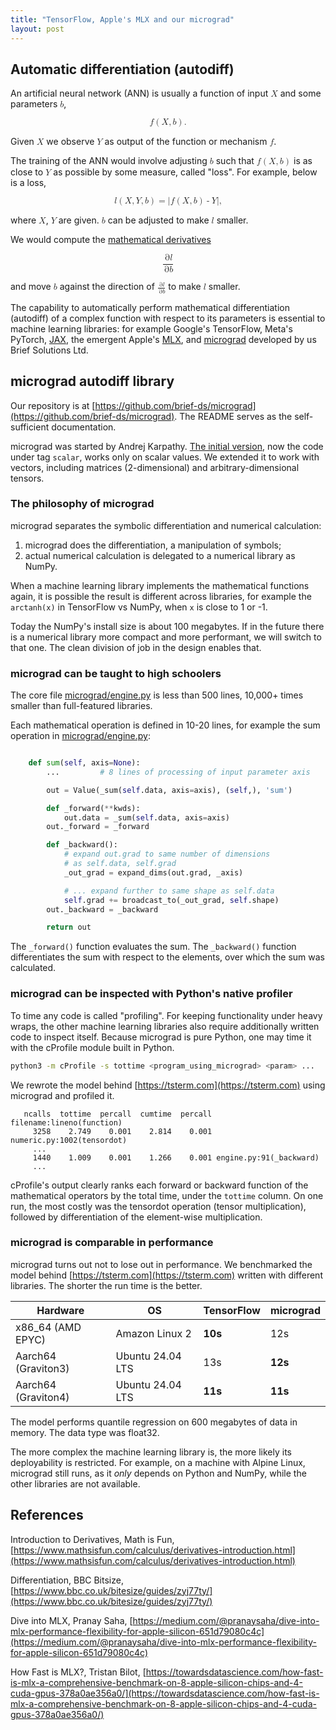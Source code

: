 ```yaml
---
title: "TensorFlow, Apple's MLX and our micrograd"
layout: post
---
```


## Automatic differentiation (autodiff)
An artificial neural network (ANN) is usually a function of input <math><mi>X</mi></math> and some parameters <math><mi>b</mi></math>,

<math display="block">
<mi>f</mi><mo>(</mo><mi>X</mi><mo>,</mo><mi>b</mi><mo>)</mo><mtext>.</mtext>
</math>

Given <math><mi>X</mi></math> we observe <math><mi>Y</mi></math> as output of the function or mechanism <math><mi>f</mi></math>.

The training of the ANN would involve adjusting <math><mi>b</mi></math> such that <math><mi>f</mi><mo>(</mo><mi>X</mi><mo>,</mo><mi>b</mi><mo>)</mo></math> is as close to <math><mi>Y</mi></math> as possible by some measure, called "loss". For example, below is a loss,

<math display="block">
<mi>l</mi><mo>(</mo><mi>X</mi><mo>,</mo><mi>Y</mi><mo>,</mo><mi>b</mi><mo>)</mo><mo>=</mo><mrow><mo>|</mo><mi>f</mi><mo>(</mo><mi>X</mi><mo>,</mo><mi>b</mi><mo>)</mo><mo>-</mo><mi>Y</mi><mo>|</mo></mrow><mtext>,</mtext>
</math>

where <math><mi>X</mi></math>, <math><mi>Y</mi></math> are given. <math><mi>b</mi></math> can be adjusted to make <math><mi>l</mi></math> smaller.

We would compute the [mathematical derivatives](https://www.mathsisfun.com/calculus/derivatives-introduction.html)

<math display="block">
<mfrac>
<mrow><mo>&part;</mo><mi>l</mi></mrow>
<mrow><mo>&part;</mo><mi>b</mi></mrow>
</mfrac>
</math>

and move <math><mi>b</mi></math> against the direction of <math><mfrac><mrow><mo>&part;</mo><mi>l</mi></mrow><mrow><mo>&part;</mo><mi>b</mi></mrow></mfrac></math> to make <math><mi>l</mi></math> smaller.

The capability to automatically perform mathematical differentiation (autodiff) of a complex function with respect to its parameters is essential to machine learning libraries: for example Google's TensorFlow, Meta's PyTorch, [JAX](https://jax.dev), the emergent Apple's [MLX](https://mlx-framework.org), and [micrograd](https://github.com/brief-ds/micrograd) developed by us Brief Solutions Ltd.

## micrograd autodiff library
Our repository is at [https://github.com/brief-ds/micrograd](https://github.com/brief-ds/micrograd). The README serves as the self-sufficient documentation.

micrograd was started by Andrej Karpathy. [The initial version](https://github.com/brief-ds/micrograd/tree/scalar), now the code under tag `scalar`, works only on scalar values. We extended it to work with vectors, including matrices (2-dimensional) and arbitrary-dimensional tensors. 

### The philosophy of micrograd
micrograd separates the symbolic differentiation and numerical calculation:
1. micrograd does the differentiation, a manipulation of symbols;
2. actual numerical calculation is delegated to a numerical library as NumPy.

When a machine learning library implements the mathematical functions again, it is possible the result is different across libraries, for example the `arctanh(x)` in TensorFlow vs NumPy, when `x` is close to 1 or -1.

Today the NumPy's install size is about 100 megabytes. If in the future there is a numerical library more compact and more performant, we will switch to that one. The clean division of job in the design enables that.

### micrograd can be taught to high schoolers
The core file [micrograd/engine.py](https://github.com/brief-ds/micrograd/blob/master/micrograd/engine.py) is less than 500 lines, 10,000+ times smaller than full-featured libraries.

Each mathematical operation is defined in 10-20 lines, for example the sum operation in [micrograd/engine.py](https://github.com/brief-ds/micrograd/blob/master/micrograd/engine.py):

```python

    def sum(self, axis=None):
        ...         # 8 lines of processing of input parameter axis

        out = Value(_sum(self.data, axis=axis), (self,), 'sum')

        def _forward(**kwds):
            out.data = _sum(self.data, axis=axis)
        out._forward = _forward

        def _backward():
            # expand out.grad to same number of dimensions
            # as self.data, self.grad
            _out_grad = expand_dims(out.grad, _axis)

            # ... expand further to same shape as self.data
            self.grad += broadcast_to(_out_grad, self.shape)
        out._backward = _backward

        return out

```

The `_forward()` function evaluates the sum. The `_backward()` function differentiates the sum with respect to the elements, over which the sum was calculated.

### micrograd can be inspected with Python's native profiler
To time any code is called "profiling". For keeping functionality under heavy wraps, the other machine learning libraries also require additionally written code to inspect itself. Because micrograd is pure Python, one may time it with the cProfile module built in Python.

```sh
python3 -m cProfile -s tottime <program_using_micrograd> <param> ...
```

We rewrote the model behind [https://tsterm.com](https://tsterm.com) using micrograd and profiled it.

```
   ncalls  tottime  percall  cumtime  percall filename:lineno(function)
     3258    2.749    0.001    2.814    0.001 numeric.py:1002(tensordot)
     ...
     1440    1.009    0.001    1.266    0.001 engine.py:91(_backward)
     ...
```

cProfile's output clearly ranks each forward or backward function of the mathematical operators by the total time, under the `tottime` column. On one run, the most costly was the tensordot operation (tensor multiplication), followed by differentiation of the element-wise multiplication.

### micrograd is comparable in performance
micrograd turns out not to lose out in performance. We benchmarked the model behind [https://tsterm.com](https://tsterm.com) written with different libraries. The shorter the run time is the better.

|  Hardware | OS          |   TensorFlow  |  micrograd  |
| --------- | ----------- | ------------- | ----------- |
|  x86_64 (AMD EPYC) | Amazon Linux 2 | **10s** |  12s  |
|  Aarch64 (Graviton3) | Ubuntu 24.04 LTS | 13s | **12s** |
|  Aarch64 (Graviton4) | Ubuntu 24.04 LTS | **11s** | **11s** |

The model performs quantile regression on 600 megabytes of data in memory. The data type was float32.

The more complex the machine learning library is, the more likely its deployability is restricted. For example, on a machine with Alpine Linux, micrograd still runs, as it _only_ depends on Python and NumPy, while the other libraries are not available.

## References
Introduction to Derivatives, Math is Fun, [https://www.mathsisfun.com/calculus/derivatives-introduction.html](https://www.mathsisfun.com/calculus/derivatives-introduction.html)

Differentiation, BBC Bitsize, [https://www.bbc.co.uk/bitesize/guides/zyj77ty/](https://www.bbc.co.uk/bitesize/guides/zyj77ty/)

Dive into MLX, Pranay Saha, [https://medium.com/@pranaysaha/dive-into-mlx-performance-flexibility-for-apple-silicon-651d79080c4c](https://medium.com/@pranaysaha/dive-into-mlx-performance-flexibility-for-apple-silicon-651d79080c4c)

How Fast is MLX?, Tristan Bilot, [https://towardsdatascience.com/how-fast-is-mlx-a-comprehensive-benchmark-on-8-apple-silicon-chips-and-4-cuda-gpus-378a0ae356a0/](https://towardsdatascience.com/how-fast-is-mlx-a-comprehensive-benchmark-on-8-apple-silicon-chips-and-4-cuda-gpus-378a0ae356a0/)
